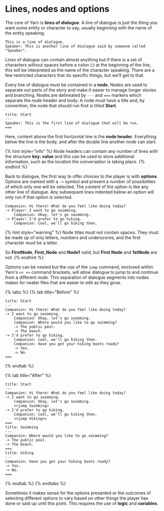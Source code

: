 # Lines, nodes and options

The core of Yarn is **lines of dialogue**. A line of dialogue is just the thing you want some entity or character to say, usually beginning with the name of the entity speaking.

```text
This is a line of dialogue.
Speaker: This is another line of dialogue said by someone called "Speaker".
```

Lines of dialogue can contain almost anything but if there is a set of characters without spaces before a colon \(:\) at the beginning of the line, this will be interpreted as the name of the character speaking. There are a few restricted characters that do specific things, but we'll get to that.

Every line of dialogue must be contained in a **node**. Nodes are used to separate out parts of the story and make it easier to manage longer stories and branching. Nodes are delineated by `---` and `===` markers which separate the node header and body. A node must have a title and, by convention, the node that should run first is titled **Start**.

```text
title: Start
---
Speaker: This is the first line of dialogue that will be run.
===
```

Here, content above the first horizontal line is the **node header**. Everything below the line is the body, and after the double line another node can start.

{% hint style="info" %}
Node headers can contain any number of lines with the structure **key: value** and this can be used to store additional information, such as the location the conversation is taking place. 
{% endhint %}

Back to dialogue, the first way to offer choices to the player is with **options**. Options are marked with a `->` symbol and present a number of possibilities of which only one will be selected. The content of the option is like any other line of dialogue. Any subsequent lines indented below an option will only run if that option is selected. 

```text
Companion: Hi there! What do you feel like doing today?
-> Player: I want to go swimming.
    Companion: Okay, let's go swimming.
-> Player: I'd prefer to go hiking.
    Companion: Cool, we'll go hiking then.
```

{% hint style="warning" %}
Node titles must not contain spaces. They must be made up of only letters, numbers and underscores, and the first character must be a letter. 

So **FirstNode**, **First**\_**Node** and **Node1** valid, but **First Node** and **1stNode** are not.
{% endhint %}

Options can be nested but the use of the `jump` command, enclosed within Yarn's `<< >>` command brackets, will allow dialogue to jump to and continue from a different node. This separation of dialogue segments into nodes makes for neater files that are easier to edit as they grow. 

{% tabs %}
{% tab title="Before" %}
```text
title: Start
---
Companion: Hi there! What do you feel like doing today?
-> I want to go swimming.
    Companion: Okay, let's go swimming.
    Companion: Where would you like to go swimming?
    -> The public pool.
    -> The beach.
-> I'd prefer to go hiking.
    Companion: Cool, we'll go hiking then.
    Companion: Have you got your hiking boots ready?
    -> Yes.
    -> No.
===
```
{% endtab %}

{% tab title="After" %}
```
title: Start
---
Companion: Hi there! What do you feel like doing today?
-> I want to go swimming.
    Companion: Okay, let's go swimming.
    <<jump Swimming>
-> I'd prefer to go hiking.
    Companion: Cool, we'll go hiking then.
    <<jump Hiking>>
===
title: Swimming
---
Companion: Where would you like to go swimming?
-> The public pool.
-> The beach.
===
title: Hiking
---
Companion: Have you got your hiking boots ready?
-> Yes.
-> No.
===
```
{% endtab %}
{% endtabs %}

Sometimes it makes sense for the options presented or the outcomes of selecting different options to vary based on other things the player has done or said up until this point. This requires the use of **logic** and **variables**.

